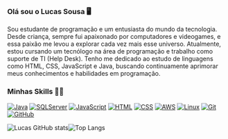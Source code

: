 ### Olá sou o Lucas Sousa 🖥️

Sou estudante de programação e um entusiasta do mundo da tecnologia. Desde criança, sempre fui apaixonado por computadores e videogames, e essa paixão me levou a explorar cada vez mais esse universo. Atualmente, estou cursando um tecnólogo na área de programação e trabalho como suporte de TI (Help Desk). Tenho me dedicado ao estudo de linguagens como HTML, CSS, JavaScript e Java, buscando continuamente aprimorar meus conhecimentos e habilidades em programação.

### Minhas Skills 🚀🚀
[![Java](https://badgen.net/badge/color/Java/red?label=)]()
[![SQLServer](https://badgen.net/badge/color/MS%20SQL%20Server/yellow?label=)]()
[![JavaScript](https://img.shields.io/badge/JavaScript-F7DF1E?style=for-the-badge&logo=javascript&logoColor=black)]()
[![HTML](https://img.shields.io/badge/HTML5-E34F26?style=for-the-badge&logo=html5&logoColor=white)]()
[![CSS](https://img.shields.io/badge/CSS3-1572B6?style=for-the-badge&logo=css3&logoColor=white)]()
[![AWS](https://img.shields.io/badge/Amazon_AWS-232F3E?style=for-the-badge&logo=amazon-aws&logoColor=white)]()
[![Linux](https://img.shields.io/badge/Linux-FCC624?style=for-the-badge&logo=linux&logoColor=black)]()
[![Git](https://img.shields.io/badge/GIT-E44C30?style=for-the-badge&logo=git&logoColor=white)]()
[![GitHub](https://img.shields.io/badge/GitHub-100000?style=for-the-badge&logo=github&logoColor=white)]()

![Lucas GitHub stats](https://github-readme-stats.vercel.app/api?username=Lucas-sousa-rocha&show_icons=true&theme=radical)![Top Langs](https://github-readme-stats.vercel.app/api/top-langs/?username=Lucas-sousa-rocha&layout=compact)
